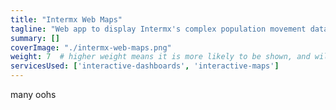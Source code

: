 ```yaml
---
title: "Intermx Web Maps"
tagline: "Web app to display Intermx's complex population movement data in easily-digestable, visually-appealing, dynamic maps."
summary: []
coverImage: "./intermx-web-maps.png"
weight: 7  # higher weight means it is more likely to be shown, and will be shown first
servicesUsed: ['interactive-dashboards', 'interactive-maps']
---
```

many oohs
